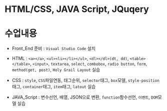 # HTML/CSS, JAVA Script, JQuqery

# 수업내용
- Front_End 준비 : ```Visual Studio Code``` 설치
- HTML : ```<a></a>```, ```<ul><li></li></ul>```, ```<dl></dl>(dt, dd)```, ```<table></table>```, ```<input>```, ```textarea```, ```select```, ```combobox```,
        ```radio button```, ```form```, ```method(get, post)```, ```Holy Grail Layout``` 실습

- CSS : ```style```, ```CSS```파일연동, 태그순위, ```selector```태그, ```box```모델, ```style-position```태그, ```container```태그, ```item```태그, ```latout``` 실습
- JAVA_Script : 변수선언, 배열, JSON으로 변환, ```function```함수선언, ```이벤트```, ```DOM```모델 실습
        